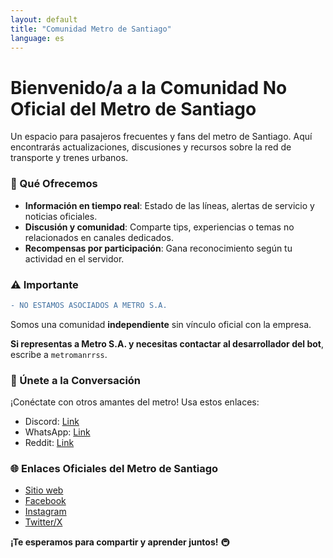 ```yaml
---
layout: default
title: "Comunidad Metro de Santiago"
language: es
---
```


# **Bienvenido/a a la Comunidad No Oficial del Metro de Santiago**  

Un espacio para pasajeros frecuentes y fans del metro de Santiago. Aquí encontrarás actualizaciones, discusiones y recursos sobre la red de transporte y trenes urbanos.  

### **🌟 Qué Ofrecemos**  
- **Información en tiempo real**: Estado de las líneas, alertas de servicio y noticias oficiales.  
- **Discusión y comunidad**: Comparte tips, experiencias o temas no relacionados en canales dedicados.  
- **Recompensas por participación**: Gana reconocimiento según tu actividad en el servidor.  

### **⚠️ Importante**  
```diff  
- NO ESTAMOS ASOCIADOS A METRO S.A.  
```  
Somos una comunidad **independiente** sin vínculo oficial con la empresa.  

**Si representas a Metro S.A. y necesitas contactar al desarrollador del bot**, escribe a `metromanrrss`.  

### **🔗 Únete a la Conversación**  
¡Conéctate con otros amantes del metro! Usa estos enlaces:  
- Discord: [Link](https://discord.gg/z7AfQZZaGD)  
- WhatsApp: [Link](https://chat.whatsapp.com/H1ECcZwlVxZFpwmG85GxCB)  
- Reddit: [Link](https://www.reddit.com/r/metrosantiago/s/S9wvlFkjjF)  

### **🌐 Enlaces Oficiales del Metro de Santiago**  
- [Sitio web](https://www.metro.cl)  
- [Facebook](https://www.facebook.com/Metrostgo/)  
- [Instagram](https://www.instagram.com/metrodesantiago/)  
- [Twitter/X](https://twitter.com/metrodesantiago)  

**¡Te esperamos para compartir y aprender juntos!** 🚇  
```

